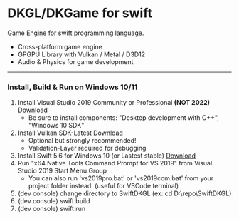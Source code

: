 # DKGL/DKGame for swift


Game Engine for swift programming language.

- Cross-platform game engine
- GPGPU Library with Vulkan / Metal / D3D12
- Audio & Physics for game development


---
### Install, Build & Run on Windows 10/11
1. Install Visual Studio 2019 Community or Professional **(NOT 2022)** [Download](https://visualstudio.microsoft.com/vs/older-downloads/) 
    * Be sure to install components: "Desktop development with C++", "Windows 10 SDK"
2. Install Vulkan SDK-Latest [Download](https://vulkan.lunarg.com/sdk/home)
    * Optional but strongly recommended!
    * Validation-Layer required for debugging
3. Install Swift 5.6 for Windows 10 (or Lastest stable) [Download](https://www.swift.org/download/)
4. Run "x64 Native Tools Command Prompt for VS 2019" from Visual Studio 2019 Start Menu Group
    * You can also run 'vs2019pro.bat' or 'vs2019com.bat' from your project folder instead. (useful for VSCode terminal)
5. (dev console) change directory to SwiftDKGL (ex: cd D:\repo\SwiftDKGL)
6. (dev console) swift build
7. (dev console) swift run

